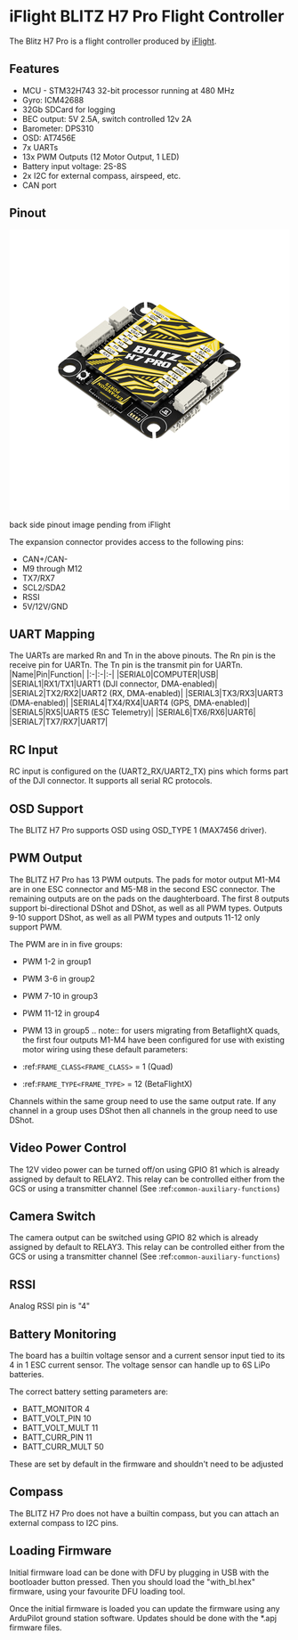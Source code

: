 # iFlight BLITZ H7 Pro Flight Controller

The Blitz H7 Pro is a flight controller produced by [iFlight](https://shop.iflight-rc.com/).

## Features

 - MCU - STM32H743 32-bit processor running at 480 MHz
 - Gyro: ICM42688
 - 32Gb SDCard for logging
 - BEC output: 5V 2.5A,  switch controlled 12v 2A
 - Barometer: DPS310
 - OSD: AT7456E
 - 7x UARTs
 - 13x PWM Outputs (12 Motor Output, 1 LED)
 - Battery input voltage: 2S-8S
 - 2x I2C for external compass, airspeed, etc.
 - CAN port

## Pinout

![BLITZ H7 Pro Board](blitz_h7_pro.png "BLITZ H7 Pro")

back side pinout image pending from iFlight

The expansion connector provides access to the following pins:
 - CAN+/CAN-
 - M9 through M12
 - TX7/RX7
 - SCL2/SDA2
 - RSSI
 - 5V/12V/GND

## UART Mapping

The UARTs are marked Rn and Tn in the above pinouts. The Rn pin is the
receive pin for UARTn. The Tn pin is the transmit pin for UARTn.
|Name|Pin|Function|
|:-|:-|:-|
|SERIAL0|COMPUTER|USB|
|SERIAL1|RX1/TX1|UART1 (DJI connector, DMA-enabled)|
|SERIAL2|TX2/RX2|UART2 (RX, DMA-enabled)|
|SERIAL3|TX3/RX3|UART3 (DMA-enabled)|
|SERIAL4|TX4/RX4|UART4 (GPS, DMA-enabled)|
|SERIAL5|RX5|UART5 (ESC Telemetry)|
|SERIAL6|TX6/RX6|UART6|
|SERIAL7|TX7/RX7|UART7|

## RC Input

RC input is configured on the (UART2_RX/UART2_TX) pins which forms part of the DJI connector. It supports all serial RC protocols.

## OSD Support

The BLITZ H7 Pro supports OSD using OSD_TYPE 1 (MAX7456 driver).

## PWM Output

The BLITZ H7 Pro has 13 PWM outputs. The pads for motor output M1-M4 are in one ESC connector and M5-M8 in the second ESC connector. The remaining outputs are on the pads on the daughterboard. The first 8 outputs support bi-directional DShot and DShot, as well as all PWM types. Outputs 9-10 support DShot, as well as all PWM types and outputs 11-12 only support PWM.

The PWM are in in five groups:

 - PWM 1-2 in group1
 - PWM 3-6 in group2
 - PWM 7-10 in group3
 - PWM 11-12 in group4
 - PWM 13 in group5
.. note:: for users migrating from BetaflightX quads, the first four outputs M1-M4 have been configured for use with existing motor wiring using these default parameters:

- :ref:`FRAME_CLASS<FRAME_CLASS>` = 1 (Quad)
- :ref:`FRAME_TYPE<FRAME_TYPE>` = 12 (BetaFlightX)


Channels within the same group need to use the same output rate. If
any channel in a group uses DShot then all channels in the group need
to use DShot.

## Video Power Control

The 12V video power can be turned off/on  using GPIO 81 which is already assigned by default to RELAY2.  This relay can be controlled either from the GCS or using a transmitter channel (See :ref:`common-auxiliary-functions`)

## Camera Switch

The camera output can be switched using GPIO 82 which is already assigned by default to RELAY3.  This relay can be controlled either from the GCS or using a transmitter channel (See :ref:`common-auxiliary-functions`)

## RSSI

Analog RSSI pin is "4"

## Battery Monitoring

The board has a builtin voltage sensor and a current sensor input tied to its 4 in 1 ESC current sensor. The voltage sensor can handle up to 6S
LiPo batteries.

The correct battery setting parameters are:

 - BATT_MONITOR 4
 - BATT_VOLT_PIN 10
 - BATT_VOLT_MULT 11
 - BATT_CURR_PIN 11
 - BATT_CURR_MULT 50

These are set by default in the firmware and shouldn't need to be adjusted

## Compass

The BLITZ H7 Pro does not have a builtin compass, but you can attach an external compass to I2C pins.

## Loading Firmware

Initial firmware load can be done with DFU by plugging in USB with the
bootloader button pressed. Then you should load the "with_bl.hex"
firmware, using your favourite DFU loading tool.

Once the initial firmware is loaded you can update the firmware using
any ArduPilot ground station software. Updates should be done with the
*.apj firmware files.
